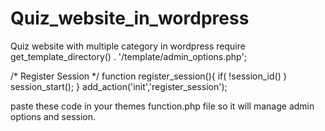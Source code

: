 # Quiz_website_in_wordpress
Quiz website with multiple category in wordpress 
require get_template_directory() . '/template/admin_options.php';

/*  Register Session */
function register_session(){
    if( !session_id() )
        session_start();
}
add_action('init','register_session');

paste these code in your themes function.php file so it will manage admin options and session.
